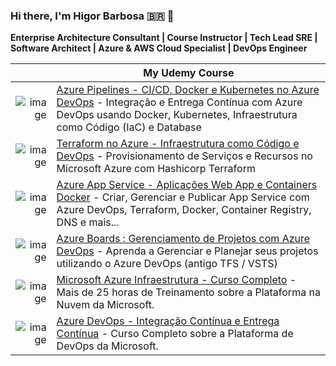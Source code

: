 ### Hi there, I'm Higor Barbosa 🇧🇷 👋

**Enterprise Architecture Consultant | Course Instructor | Tech Lead SRE | Software Architect | Azure & AWS Cloud Specialist | DevOps Engineer**

|  | My Udemy Course |
|-----:|-----------|
|![image](https://user-images.githubusercontent.com/9197232/206925594-f254cbe1-e1f9-4552-80ac-42335f725574.png)| [Azure Pipelines - CI/CD, Docker e Kubernetes no Azure DevOps](https://www.udemy.com/course/azurepipelines/) - Integração e Entrega Contínua com Azure DevOps usando Docker, Kubernetes, Infraestrutura como Código (IaC) e Database|
| ![image](https://user-images.githubusercontent.com/9197232/206925601-885380f5-d125-417b-b4de-68ad53606205.png)| [Terraform no Azure - Infraestrutura como Código e DevOps](https://www.udemy.com/course/terraformazure/) - Provisionamento de Serviços e Recursos no Microsoft Azure com Hashicorp Terraform   |
|![image](https://user-images.githubusercontent.com/9197232/206925614-9b45aa71-3cbd-4ea1-b922-29d5b1a2428b.png) | [Azure App Service - Aplicações Web App e Containers Docker](https://www.udemy.com/course/azure-app-service/) - Criar, Gerenciar e Publicar App Service com Azure DevOps, Terraform, Docker, Container Registry, DNS e mais...|
| ![image](https://user-images.githubusercontent.com/9197232/206925756-f1dce270-1ed3-4701-824c-ecd833cd21ba.png) | [Azure Boards : Gerenciamento de Projetos com Azure DevOps](https://www.udemy.com/course/azureboards/) - Aprenda a Gerenciar e Planejar seus projetos utilizando o Azure DevOps (antigo TFS / VSTS) |
| ![image](https://user-images.githubusercontent.com/9197232/206925893-c62f70f7-c6a6-4735-94e4-d81d14d831a5.png) | [Microsoft Azure Infraestrutura - Curso Completo](https://www.udemy.com/course/azureinfraestrutura/) - Mais de 25 horas de Treinamento sobre a Plataforma na Nuvem da Microsoft. |
| ![image](https://user-images.githubusercontent.com/9197232/206925996-e46d763f-0a33-4974-b83f-26752f35ca71.png) | [Azure DevOps - Integração Contínua e Entrega Contínua](https://www.udemy.com/course/azuredevops/) - Curso Completo sobre a Plataforma de DevOps da Microsoft. |

